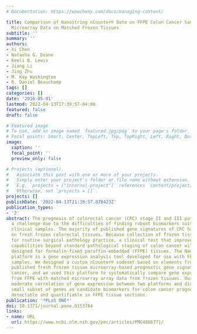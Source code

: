 ```yaml
---
# Documentation: https://wowchemy.com/docs/managing-content/

title: Comparison of Nanostring nCounter® Data on FFPE Colon Cancer Samples and Affymetrix
  Microarray Data on Matched Frozen Tissues
subtitle: ''
summary: ''
authors:
- Xi Chen
- Natasha G. Deane
- Keeli B. Lewis
- Jiang Li
- Jing Zhu
- M. Kay Washington
- R. Daniel Beauchamp
tags: []
categories: []
date: '2016-05-01'
lastmod: 2022-04-13T17:39:57-04:00
featured: false
draft: false

# Featured image
# To use, add an image named `featured.jpg/png` to your page's folder.
# Focal points: Smart, Center, TopLeft, Top, TopRight, Left, Right, BottomLeft, Bottom, BottomRight.
image:
  caption: ''
  focal_point: ''
  preview_only: false

# Projects (optional).
#   Associate this post with one or more of your projects.
#   Simply enter your project's folder or file name without extension.
#   E.g. `projects = ["internal-project"]` references `content/project/deep-learning/index.md`.
#   Otherwise, set `projects = []`.
projects: []
publishDate: '2022-04-13T21:39:57.078423Z'
publication_types:
- '2'
abstract: The prognosis of colorectal cancer (CRC) stage II and III patients remains
  a challenge due to the difficulties of finding robust biomarkers suitable for testing
  clinical samples. The majority of published gene signatures of CRC have been generated
  on fresh frozen colorectal tissues. Because collection of frozen tissue is not practical
  for routine surgical pathology practice, a clinical test that improves prognostic
  capabilities beyond standard pathological staging of colon cancer will need to be
  designed for formalin-fixed paraffin-embedded (FFPE) tissues. The NanoString nCounter®
  platform is a gene expression analysis tool developed for use with FFPE-derived
  samples. We designed a custom nCounter® codeset based on elements from multiple
  published fresh frozen tissue microarray-based prognostic gene signatures for colon
  cancer, and we used this platform to systematically compare gene expression data
  from FFPE with matched microarray array data from frozen tissues. Our results show
  moderate correlation of gene expression between two platforms and discovery of a
  small subset of genes as candidate biomarkers for colon cancer prognosis that are
  detectable and quantifiable in FFPE tissue sections.
publication: '*PLoS ONE*'
doi: 10.1371/journal.pone.0153784
links:
- name: URL
  url: https://www.ncbi.nlm.nih.gov/pmc/articles/PMC4866771/
---
```

